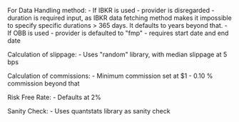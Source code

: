 For Data Handling method:
    - If IBKR is used
        - provider is disregarded
        - duration is required input, as IBKR data fetching method makes it impossible to specify specific durations > 365 days. It defaults to years beyond that.
    - If OBB is used
        - provider is defaulted to "fmp"
        - requires start date and end date

Calculation of slippage:
    - Uses "random" library, with median slippage at 5 bps

Calculation of commissions:
    - Minimum commission set at $1
    - 0.10 % commission beyond that

Risk Free Rate:
    - Defaults at 2%

Sanity Check:
    - Uses quantstats library as sanity check